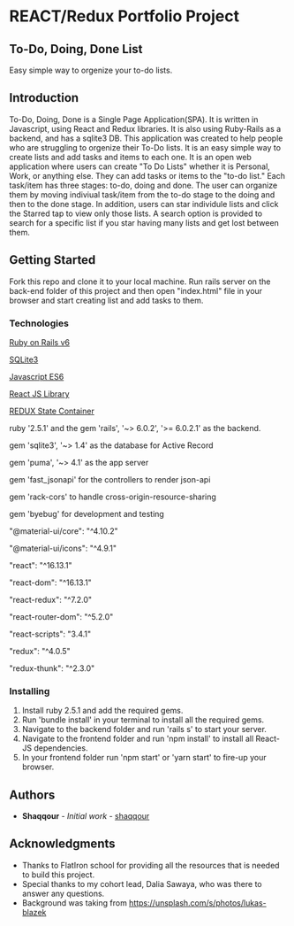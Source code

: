 # REACT/Redux Portfolio Project
## To-Do, Doing, Done List

Easy simple way to orgenize your to-do lists.

## Introduction
To-Do, Doing, Done is a Single Page Application(SPA). It is written in Javascript, using React and Redux libraries. It is also using Ruby-Rails as a backend, and has a sqlite3 DB. This application was created to help people who are struggling to orgenize their To-Do lists. It is an easy simple way to create lists and add tasks and items to each one.
It is an open web application where users can create "To Do Lists" whether it is Personal, Work, or anything else. They can add tasks or items to the "to-do list." Each task/item has three stages: to-do, doing and done. The user can organize them by moving indiviual task/item from the to-do stage to the doing and then to the done stage. In addition, users can star individule lists and click the Starred tap to view only those lists. A search option is provided to search for a specific list if you star having many lists and get lost between them.

## Getting Started

Fork this repo and clone it to your local machine. Run rails server on the back-end folder of this project and then open "index.html" file in your browser and start creating list and add tasks to them.

### Technologies
[Ruby on Rails v6](https://rubyonrails.org/)

[SQLite3](https://www.sqlite.org/index.html)

[Javascript ES6](https://developer.mozilla.org/en-US/docs/Web/JavaScript)

[React JS Library](https://reactjs.org/)

[REDUX State Container](https://redux.js.org/)

ruby '2.5.1' and the gem 'rails', '~> 6.0.2', '>= 6.0.2.1' as the backend.

gem 'sqlite3', '~> 1.4' as the database for Active Record

gem 'puma', '~> 4.1' as the app server

gem 'fast_jsonapi' for the controllers to render json-api

gem 'rack-cors' to handle cross-origin-resource-sharing

gem 'byebug' for development and testing

"@material-ui/core": "^4.10.2"

"@material-ui/icons": "^4.9.1"

"react": "^16.13.1"

"react-dom": "^16.13.1"

"react-redux": "^7.2.0"

"react-router-dom": "^5.2.0"

"react-scripts": "3.4.1"

"redux": "^4.0.5"

"redux-thunk": "^2.3.0"


### Installing
1) Install ruby 2.5.1 and add the required gems.
2) Run 'bundle install' in your terminal to install all the required gems.
3) Navigate to the backend folder and run 'rails s' to start your server.
4) Navigate to the frontend folder and run 'npm install' to install all React-JS dependencies.
5) In your frontend folder run 'npm start' or 'yarn start' to fire-up your browser.

## Authors

* **Shaqqour** - *Initial work* - [shaqqour](https://github.com/shaqqour)

## Acknowledgments

* Thanks to FlatIron school for providing all the resources that is needed to build this project.
* Special thanks to my cohort lead, Dalia Sawaya, who was there to answer any questions.
* Background was taking from https://unsplash.com/s/photos/lukas-blazek
